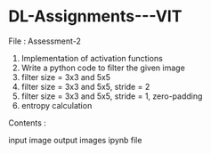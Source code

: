 # DL-Assignments---VIT

File : Assessment-2

1. Implementation of activation functions
2. Write a python code to filter the given image
  1. filter size = 3x3 and 5x5
  2. filter size = 3x3 and 5x5, stride = 2
  3. filter size = 3x3 and 5x5, stride = 1, zero-padding
  4. entropy calculation
  
Contents :

input image
output images
ipynb file

